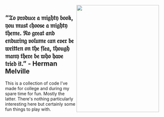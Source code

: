 <img align="right" src="https://i.imgur.com/YZ5Au0M.png" width=270px height=350px />

## “𝔗𝔬 𝔭𝔯𝔬𝔡𝔲𝔠𝔢 𝔞 𝔪𝔦𝔤𝔥𝔱𝔶 𝔟𝔬𝔬𝔨, 𝔶𝔬𝔲 𝔪𝔲𝔰𝔱 𝔠𝔥𝔬𝔬𝔰𝔢 𝔞 𝔪𝔦𝔤𝔥𝔱𝔶 𝔱𝔥𝔢𝔪𝔢. 𝔑𝔬 𝔤𝔯𝔢𝔞𝔱 𝔞𝔫𝔡 𝔢𝔫𝔡𝔲𝔯𝔦𝔫𝔤 𝔳𝔬𝔩𝔲𝔪𝔢 𝔠𝔞𝔫 𝔢𝔳𝔢𝔯 𝔟𝔢 𝔴𝔯𝔦𝔱𝔱𝔢𝔫 𝔬𝔫 𝔱𝔥𝔢 𝔣𝔩𝔢𝔞, 𝔱𝔥𝔬𝔲𝔤𝔥 𝔪𝔞𝔫𝔶 𝔱𝔥𝔢𝔯𝔢 𝔟𝔢 𝔴𝔥𝔬 𝔥𝔞𝔳𝔢 𝔱𝔯𝔦𝔢𝔡 𝔦𝔱.” - Herman Melville

This is a collection of code I've made for college and during my spare time for fun. Mostly the latter.
There's nothing particularly interesting here but certainly some fun things to play with.

